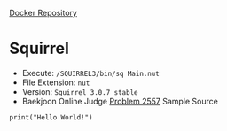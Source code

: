 [Docker Repository](https://registry.hub.docker.com/u/baekjoon/onlinejudge-squirrel)

# Squirrel

* Execute: `/SQUIRREL3/bin/sq Main.nut`
* File Extension: `nut`
* Version: `Squirrel 3.0.7 stable`
* Baekjoon Online Judge [Problem 2557](https://www.acmicpc.net/problem/2557) Sample Source
````
print("Hello World!")
````


